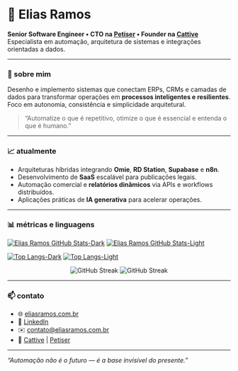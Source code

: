 # 👋 Elias Ramos

**Senior Software Engineer • CTO na [Petiser](https://petiser.com.br) • Founder na [Cattive](https://cattive.me)**  
Especialista em automação, arquitetura de sistemas e integrações orientadas a dados.

---

### 🧭 sobre mim
Desenho e implemento sistemas que conectam ERPs, CRMs e camadas de dados para transformar operações em **processos inteligentes e resilientes**.  
Foco em autonomia, consistência e simplicidade arquitetural.

> “Automatize o que é repetitivo, otimize o que é essencial e entenda o que é humano.”

---

### 📈 atualmente
- Arquiteturas híbridas integrando **Omie**, **RD Station**, **Supabase** e **n8n**.  
- Desenvolvimento de **SaaS** escalável para publicações legais.  
- Automação comercial e **relatórios dinâmicos** via APIs e workflows distribuídos.  
- Aplicações práticas de **IA generativa** para acelerar operações.

---

### 📊 métricas e linguagens

<p align="center">

[![Elias Ramos GitHub Stats-Dark](https://github-readme-stats.vercel.app/api?username=eliasramos&show_icons=true&include_all_commits=true&count_private=true&hide_border=true&theme=dracula#gh-dark-mode-only)](https://github.com/eliasramos#gh-dark-mode-only)
[![Elias Ramos GitHub Stats-Light](https://github-readme-stats.vercel.app/api?username=eliasramos&show_icons=true&include_all_commits=true&count_private=true&hide_border=true&theme=default#gh-light-mode-only)](https://github.com/eliasramos#gh-light-mode-only)

[![Top Langs-Dark](https://github-readme-stats.vercel.app/api/top-langs/?username=eliasramos&layout=compact&langs_count=8&hide_border=true&theme=dracula#gh-dark-mode-only)](https://github.com/eliasramos#gh-dark-mode-only)
[![Top Langs-Light](https://github-readme-stats.vercel.app/api/top-langs/?username=eliasramos&layout=compact&langs_count=8&hide_border=true&theme=default#gh-light-mode-only)](https://github.com/eliasramos#gh-light-mode-only)

</p>

<div align="center">
  <img src="https://github-readme-streak-stats.herokuapp.com/?user=eliasramos&theme=dark#gh-dark-mode-only" alt="GitHub Streak" />
  <img src="https://github-readme-streak-stats.herokuapp.com/?user=eliasramos&theme=default#gh-light-mode-only" alt="GitHub Streak" />
</div>

---

### 📫 contato
- 🌐 [eliasramos.com.br](https://eliasramos.com.br)  
- 💼 [LinkedIn](https://www.linkedin.com/in/ramoselias/)  
- ✉️ contato@eliasramos.com.br  
- 🧠 [Cattive](https://cattive.me) | [Petiser](https://petiser.com.br)

---

_“Automação não é o futuro — é a base invisível do presente.”_
